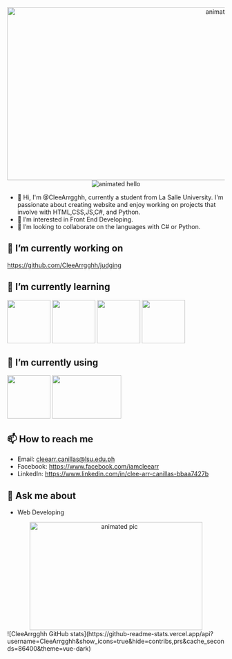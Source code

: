 <div align="center">
 <img src="https://github.com/Anmol-Baranwal/Cool-GIFs-For-GitHub/assets/74038190/9be4d344-6782-461a-b5a6-32a07bf7b34e" width="1000" height="400" alt="animated hello"> <img src="https://user-images.githubusercontent.com/74038190/221352989-518609ab-b4d1-459e-929f-a08cd2bd9b3c.gif" width="auto" height="auto" alt="animated hello"> 
</div>


- 👋 Hi, I'm @CleeArrgghh, currently a student from La Salle University. I'm passionate about creating website and enjoy working on projects that involve with HTML,CSS,JS,C#, and Python.
- 👀 I’m interested in Front End Developing. 
- 💞️ I’m looking to collaborate on the languages with C# or Python.

## 🔭 I’m currently working on
https://github.com/CleeArrgghh/judging

## 🌱 I’m currently learning
<img src="https://github.com/Anmol-Baranwal/Cool-GIFs-For-GitHub/assets/74038190/67f477ed-6624-42da-99f0-1a7b1a16eecb" width="100"> <img src="https://user-images.githubusercontent.com/74038190/238200426-29fd6286-4e7b-4d6c-818f-c4765d5e39a9.gif" width="100"> <img src="https://user-images.githubusercontent.com/74038190/212257472-08e52665-c503-4bd9-aa20-f5a4dae769b5.gif" width="100"> <img src="https://user-images.githubusercontent.com/74038190/212257454-16e3712e-945a-4ca2-b238-408ad0bf87e6.gif" width="100">

## 🚀 I’m currently using
<img src="https://user-images.githubusercontent.com/74038190/212257465-7ce8d493-cac5-494e-982a-5a9deb852c4b.gif" width="100"> <img src="https://user-images.githubusercontent.com/74038190/212281775-b468df30-4edc-4bf8-a4ee-f52e1aaddc86.gif" height="100" width="160">

## 📫 How to reach me
- Email: cleearr.canillas@lsu.edu.ph
- Facebook: https://www.facebook.com/iamcleearr
- LinkedIn: https://www.linkedin.com/in/clee-arr-canillas-bbaa7427b

## 💬 Ask me about
- Web Developing

<div align="center"> <img src="https://user-images.githubusercontent.com/74038190/219923809-b86dc415-a0c2-4a38-bc88-ad6cf06395a8.gif" height="250" width="400" alt="animated pic"> </div>
![CleeArrgghh GitHub stats](https://github-readme-stats.vercel.app/api?username=CleeArrgghh&show_icons=true&hide=contribs,prs&cache_seconds=86400&theme=vue-dark)
